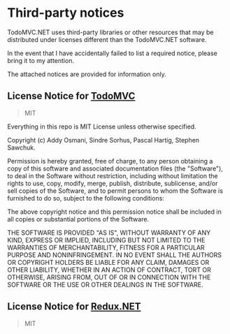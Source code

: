 # Third-party notices

TodoMVC.NET uses third-party libraries or other resources that may be distributed under licenses different than the TodoMVC.NET software.

In the event that I have accidentally failed to list a required notice, please bring it to my attention.

The attached notices are provided for information only.

## License Notice for [TodoMVC](https://github.com/tastejs/todomvc)

> MIT

Everything in this repo is MIT License unless otherwise specified.

Copyright (c) Addy Osmani, Sindre Sorhus, Pascal Hartig, Stephen Sawchuk.

Permission is hereby granted, free of charge, to any person obtaining a copy of this software and associated documentation files (the "Software"), to deal in the Software without restriction, including without limitation the rights to use, copy, modify, merge, publish, distribute, sublicense, and/or sell copies of the Software, and to permit persons to whom the Software is furnished to do so, subject to the following conditions:

The above copyright notice and this permission notice shall be included in all copies or substantial portions of the Software.

THE SOFTWARE IS PROVIDED "AS IS", WITHOUT WARRANTY OF ANY KIND, EXPRESS OR IMPLIED, INCLUDING BUT NOT LIMITED TO THE WARRANTIES OF MERCHANTABILITY, FITNESS FOR A PARTICULAR PURPOSE AND NONINFRINGEMENT. IN NO EVENT SHALL THE AUTHORS OR COPYRIGHT HOLDERS BE LIABLE FOR ANY CLAIM, DAMAGES OR OTHER LIABILITY, WHETHER IN AN ACTION OF CONTRACT, TORT OR OTHERWISE, ARISING FROM, OUT OF OR IN CONNECTION WITH THE SOFTWARE OR THE USE OR OTHER DEALINGS IN THE SOFTWARE.

## License Notice for [Redux.NET](https://github.com/GuillaumeSalles/redux.NET)

> MIT